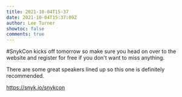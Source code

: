 ```yaml
---
title: 2021-10-04T15-37
date: 2021-10-04T15:37:09Z
author: Lee Turner
showtoc: false
comments: true
---
```


#SnykCon kicks off tomorrow so make sure you head on over to the website and register for free if you don't want to miss anything.  

There are some great speakers lined up so this one is definitely recommended.

https://snyk.io/snykcon

